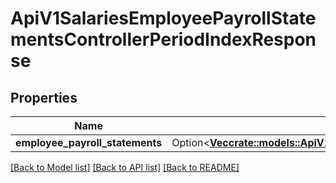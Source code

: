 # ApiV1SalariesEmployeePayrollStatementsControllerPeriodIndexResponse

## Properties

Name | Type | Description | Notes
------------ | ------------- | ------------- | -------------
**employee_payroll_statements** | Option<[**Vec<crate::models::ApiV1SalariesEmployeePayrollStatementSerializer>**](ApiV1SalariesEmployeePayrollStatementSerializer.md)> |  | [optional]

[[Back to Model list]](../README.md#documentation-for-models) [[Back to API list]](../README.md#documentation-for-api-endpoints) [[Back to README]](../README.md)


